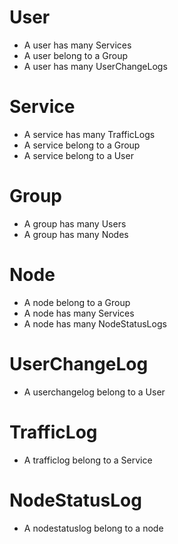 # User

- A user has many Services
- A user belong to a Group
- A user has many UserChangeLogs

# Service

- A service has many TrafficLogs
- A service belong to a Group
- A service belong to a User

# Group

- A group has many Users
- A group has many Nodes

# Node

- A node belong to a Group
- A node has many Services
- A node has many NodeStatusLogs

# UserChangeLog

- A userchangelog belong to a User

# TrafficLog

- A trafficlog belong to a Service

# NodeStatusLog

- A nodestatuslog belong to a node
